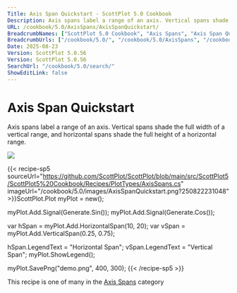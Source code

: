 ```yaml
---
Title: Axis Span Quickstart - ScottPlot 5.0 Cookbook
Description: Axis spans label a range of an axis. Vertical spans shade the full width of a vertical range, and horizontal spans shade the full height of a horizontal range.
URL: /cookbook/5.0/AxisSpans/AxisSpanQuickstart/
BreadcrumbNames: ["ScottPlot 5.0 Cookbook", "Axis Spans", "Axis Span Quickstart"]
BreadcrumbUrls: ["/cookbook/5.0/", "/cookbook/5.0/AxisSpans", "/cookbook/5.0/AxisSpans/AxisSpanQuickstart"]
Date: 2025-08-23
Version: ScottPlot 5.0.56
Version: ScottPlot 5.0.56
SearchUrl: "/cookbook/5.0/search/"
ShowEditLink: false
---
```



<div class='d-flex align-items-center mt-5'>
<h1 class='me-2 text-dark my-0 border-0'>Axis Span Quickstart</h1>
</div>

Axis spans label a range of an axis. Vertical spans shade the full width of a vertical range, and horizontal spans shade the full height of a horizontal range.

[![](/cookbook/5.0/images/AxisSpanQuickstart.png?250822231048)](/cookbook/5.0/images/AxisSpanQuickstart.png?250822231048)

{{< recipe-sp5 sourceUrl="https://github.com/ScottPlot/ScottPlot/blob/main/src/ScottPlot5/ScottPlot5%20Cookbook/Recipes/PlotTypes/AxisSpans.cs" imageUrl="/cookbook/5.0/images/AxisSpanQuickstart.png?250822231048" >}}ScottPlot.Plot myPlot = new();

myPlot.Add.Signal(Generate.Sin());
myPlot.Add.Signal(Generate.Cos());

var hSpan = myPlot.Add.HorizontalSpan(10, 20);
var vSpan = myPlot.Add.VerticalSpan(0.25, 0.75);

hSpan.LegendText = "Horizontal Span";
vSpan.LegendText = "Vertical Span";
myPlot.ShowLegend();

myPlot.SavePng("demo.png", 400, 300);
{{< /recipe-sp5 >}}

<div class='my-5 text-center'>This recipe is one of many in the <a href='/cookbook/5.0/AxisSpans'>Axis Spans</a> category</div>


